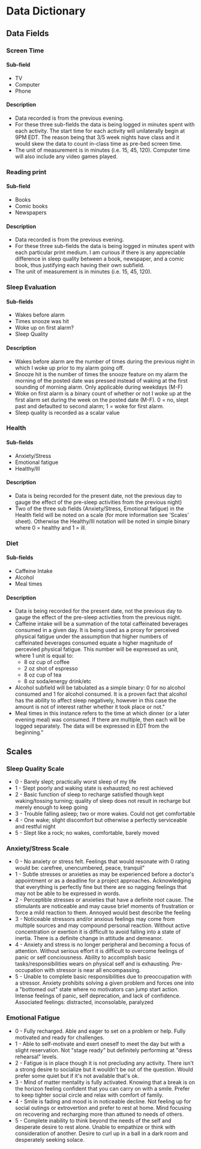 # Data Dictionary

## Data Fields

### Screen Time					

#### Sub-field
* TV
* Computer
* Phone

#### Description

* Data recorded is from the previous evening.
* For these three sub-fields the data is being logged in minutes spent with each activity. The start time for each activity will unilaterally begin at 9PM EDT. The reason being that 3/5 week nights have class and it would skew the data to count in-class time as pre-bed screen time. 
* The unit of measurement is in minutes (i.e. 15, 45, 120). Computer time will also include any video games played.			
			
### Reading print					
	
#### Sub-field

* Books	
* Comic books				
* Newspapers	

#### Description

* Data recorded is from the previous evening.
* For these three sub-fields the data is being logged in minutes spent with each particular print medium. I am curious if there is any appreciable difference in sleep quality between a book, newspaper, and a comic book, thus justifying each having their own subfield.
* The unit of measurement is in minutes (i.e. 15, 45, 120).
			
### Sleep Evaluation

#### Sub-fields

* Wakes before alarm				
* Times snooze was hit				
* Woke up on first alarm?		
* Sleep Quality	

#### Description

* Wakes before alarm are the number of times during the previous night in which I woke up prior to my alarm going off. 
* Snooze hit is the number of times the snooze feature on my alarm the morning of the posted date was pressed instead of waking at the first sounding of morning alarm. Only applicable during weekdays (M-F)
* Woke on first alarm is a binary count of whether or not I woke up at the first alarm set during the week on the posted date (M-F). 0 = no, slept past and defaulted to second alarm; 1 = woke for first alarm.
* Sleep quality is recorded as a scalar value
		
### Health					

#### Sub-fields

* Anxiety/Stress	
* Emotional fatigue				
* Healthy/Ill

#### Description
* Data is being recorded for the present date, not the previous day to gauge the effect of the pre-sleep activities from the previous night)
* Two of the three sub fields (Anxiety/Stress, Emotional fatigue) in the Health field will be noted on a scale (for more information see 'Scales' sheet). Otherwise the Healthy/Ill notation will be noted in simple binary where 0 = healthy and 1 = ill.	
					
### Diet

#### Sub-fields					
	
* Caffeine Intake	
* Alcohol
* Meal times

#### Description

* Data is being recorded for the present date, not the previous day to gauge the effect of the pre-sleep activities from the previous night.
* Caffeine intake will be a summation of the total caffeinated beverages consumed in a given day. It is being used as a proxy for perceived physical fatigue under the assumption that higher numbers of caffeinated beverages consumed equate a higher magnitude of percevied physical fatigue. 
This number will be expressed as unit, where 1 unit is equal to:
    - 8 oz cup of coffee
    - 2 oz shot of espresso
    - 8 oz cup of tea
    - 8 oz soda/energy drink/etc
* Alcohol subfield will be tabulated as a simple binary: 0 for no alcohol consumed and 1 for alcohol consumed. It is a proven fact that alcohol has the ability to affect sleep negatively, however in this case the amount is not of interest rather whether it took place or not."			
* Meal times in this instance refers to the time at which dinner (or a later evening meal) was consumed. If there are multiple, then each will be logged separately. The data will be expressed in EDT from the beginning."			

## Scales

### Sleep Quality Scale

* 0 - Barely slept; practically worst sleep of my life										
* 1 - Slept poorly and waking state is exhausted; no rest achieved										
* 2	- Basic function of sleep to recharge satisfied though kept waking/tossing turning;
quality of sleep does not result in recharge but merely enough to keep going
* 3	- Trouble falling asleep; two or more wakes. Could not get comfortable										
* 4 - One wake; slight discomfort but otherwise a perfectly serviceable and restful night				
* 5	- Slept like a rock; no wakes, comfortable, barely moved											

### Anxiety/Stress Scale

* 0 - No anxiety or stress felt. Feelings that would resonate with 0 rating would be: 
carefree, unencumbered, peace, tranquil"			
* 1 - Subtle stresses or anxieties as may be experienced before a doctor's appointment or as a deadline for a project approaches. Acknowledging that everything is perfectly fine but there are so nagging feelings that may not be able to be expressed in words.			
* 2 - Perceptible stresses or anxieties that have a definite root cause. The stimulants are noticeable and may cause brief moments of frustration or force a mild reaction to them. Annoyed would best describe the feeling	
* 3 - Noticeable stressors and/or anxious feelings may come from multiple sources and may compound personal reaction. Without active concentration or exertion it is difficult to avoid falling into a state of inertia. There is a definite change in attitude and demeanor.			
* 4 - Anxiety and stress is no longer peripheral and becoming a focus of attention. Without serious effort it is difficult to overcome feelings of panic or self conciousness. Ability to accomplish basic tasks/responsibilities wears on physical self and is exhausting. Pre-occupation with stressor is near all encompassing.			
* 5 - Unable to complete basic responsibilities due to preoccupation with a stressor. Anxiety prohibits solving a given problem and forces one into a "bottomed out" state where no motivators can jump start action. Intense feelings of panic, self deprecation, and lack of confidence. Associated feelings: distracted, inconsolable, paralyzed			

### Emotional Fatigue

* 0 - Fully recharged. Able and eager to set on a problem or help. Fully motivated and ready for challenges.	
* 1	- Able to self-motivate and exert oneself to meet the day but with a slight reservation. Not "stage ready" but definitely performing at "dress rehearsal" levels.				
* 2 - Fatigue is in place though it is not precluding any activity. There isn't a strong desire to socialize but it wouldn't be out of the question. Would prefer some quiet but if it's not available that's ok.			
* 3 - Mind of matter mentality is fully activated. Knowing that a break is on the horizon feeling confident that you can carry on with a smile. Prefer to keep tighter social circle and relax with comfort of family.	
* 4	- Smile is fading and mood is in noticeable decline. Not feeling up for social outings or extrovertion and prefer to rest at home. Mind focusing on recovering and recharging more than attuned to needs of others.		
* 5 - Complete inability to think beyond the needs of the self and desperate desire to rest alone. Unable to empathize or think with consideration of another. Desire to curl up in a ball in a dark room and desperately seeking solace. 				
